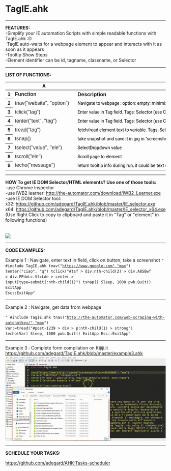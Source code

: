 # TagIE.ahk

***************
<b>FEATURES:</b></br>
-Simplify your IE automation Scripts with simple readable functions with TagIE.ahk :D </br>
-TagIE auto-waits for a webpage element to appear and interacts with it as soon as it appears</br>
-Tooltip Show Steps</br>
-Element identifier can be id, tagname, classname, or Selector 

******************
<b>LIST OF FUNCTIONS:</b>


<div class="ritz grid-container" dir="ltr"><table class="waffle" cellspacing="0" cellpadding="0"><thead><tr><th class="row-header freezebar-origin-ltr"></th><th id="0C0" style="width:186px" class="column-headers-background">A</th><th id="0C1" style="width:989px" class="column-headers-background">B</th></tr></thead><tbody><tr style='height:20px;'><th id="0R0" style="height: 20px;" class="row-headers-background"><div class="row-header-wrapper" style="line-height: 20px;">1</div></th><td class="s0" dir="ltr"><span style="font-size:12pt;font-family:Arial;font-weight:bold;color:#24292e;">Function</span></td><td class="s1" dir="ltr"><span style="font-size:12pt;font-weight:bold;">Description</span></td></tr><tr style='height:20px;'><th id="0R1" style="height: 20px;" class="row-headers-background"><div class="row-header-wrapper" style="line-height: 20px;">2</div></th><td class="s2 softmerge" dir="ltr"><div class="softmerge-inner" style="width: 183px; left: -1px;"><span style="font-size:12pt;font-family:Arial;font-weight:400;color:#24292e;">tnav(&quot;website&quot;, &quot;option&quot;)   </span></div></td><td class="s3" dir="ltr"><span style="font-family:Roboto,Arial;font-weight:400;color:#000000;">Navigate to webpage ; option: empty: minimized; &quot;max&quot; : Maximized window</span></td></tr><tr style='height:20px;'><th id="0R2" style="height: 20px;" class="row-headers-background"><div class="row-header-wrapper" style="line-height: 20px;">3</div></th><td class="s2" dir="ltr"><span style="font-size:12pt;font-family:Arial;font-weight:400;color:#24292e;">tclick(&quot;tag&quot;)   </span></td><td class="s4 softmerge" dir="ltr"><div class="softmerge-inner" style="width: 1187px; left: -1px;"><span style="font-family:Roboto,Arial;font-weight:400;color:#000000;">Enter value in Tag field. Tags: Selector (use Chrome Inspector) or id, or name, or class. Insteat of double Quotes, use singlo quotes in Selector (ie &quot;input class=&#39;nameclass&#39;&quot;)</span></div></td></tr><tr style='height:20px;'><th id="0R3" style="height: 20px;" class="row-headers-background"><div class="row-header-wrapper" style="line-height: 20px;">4</div></th><td class="s2" dir="ltr"><span style="font-size:12pt;font-family:Arial;font-weight:400;color:#24292e;">tenter(&quot;text&quot;, &quot;tag&quot;)   </span></td><td class="s3" dir="ltr"><span style="font-family:Roboto,Arial;font-weight:400;color:#000000;">Enter value in Tag field. Tags: Selector (use Chrome Inspector) or id, or name, or class</span></td></tr><tr style='height:20px;'><th id="0R4" style="height: 20px;" class="row-headers-background"><div class="row-header-wrapper" style="line-height: 20px;">5</div></th><td class="s2" dir="ltr"><span style="font-size:12pt;font-family:Arial;font-weight:400;color:#24292e;">tread(&quot;tag&quot;)   </span></td><td class="s3" dir="ltr"><span style="font-family:Roboto,Arial;font-weight:400;color:#000000;">fetch/read element text to variable. Tags: Selector (use Chrome Inspector) or id, or name, or class. Insteat of double Quotes,</span></td></tr><tr style='height:20px;'><th id="0R5" style="height: 20px;" class="row-headers-background"><div class="row-header-wrapper" style="line-height: 20px;">6</div></th><td class="s2" dir="ltr"><span style="font-size:12pt;font-family:Arial;font-weight:400;color:#24292e;">tsnap()   </span></td><td class="s3" dir="ltr"><span style="font-family:Roboto,Arial;font-weight:400;color:#000000;">take snapshot and save it in jpg in &quot;screenshot folder&quot; (require Irfanview)&quot;</span></td></tr><tr style='height:20px;'><th id="0R6" style="height: 20px;" class="row-headers-background"><div class="row-header-wrapper" style="line-height: 20px;">7</div></th><td class="s2" dir="ltr"><span style="font-size:12pt;font-family:Arial;font-weight:400;color:#24292e;">tselect(&quot;value&quot;, &quot;ele&quot;)  </span></td><td class="s3" dir="ltr"><span style="font-family:Roboto,Arial;font-weight:400;color:#000000;">SelectDropdown value</span></td></tr><tr style='height:20px;'><th id="0R7" style="height: 20px;" class="row-headers-background"><div class="row-header-wrapper" style="line-height: 20px;">8</div></th><td class="s2" dir="ltr"><span style="font-size:12pt;font-family:Arial;font-weight:400;color:#24292e;">tscroll(&quot;ele&quot;)  </span></td><td class="s3" dir="ltr"><span style="font-family:Roboto,Arial;font-weight:400;color:#000000;">Scroll page to element</span></td></tr><tr style='height:20px;'><th id="0R8" style="height: 20px;" class="row-headers-background"><div class="row-header-wrapper" style="line-height: 20px;">9</div></th><td class="s2" dir="ltr"><span style="font-size:12pt;font-family:Arial;font-weight:400;color:#24292e;">techo(&quot;message&quot;)  </span></td><td class="s3" dir="ltr"><span style="font-family:Roboto,Arial;font-weight:400;color:#000000;">return tooltip info during run, it could be text (&quot;text&quot;)o variable (Var)</span></td></tr></tbody></table></div>

*****************

<b>HOW To get IE DOM Selector/HTML elements? Use one of those tools:</b></br>
-use Chrome Inspector </br>
-use iWB2 learner: http://the-automator.com/download/iWB2_Learner.exe </br>
-use IE DOM Selector tool: </br>
x32: https://github.com/adegard/TagIE.ahk/blob/master/IE_selector.exe </br>
x64: https://github.com/adegard/TagIE.ahk/blob/master/IE_selector_x64.exe </br>
(Use Right Click to copy to clipboard and paste it in "Tag" or "element" in following functions)</br>

</br>
<img src="https://raw.githubusercontent.com/adegard/TagIE.ahk/master/GetSelectorsTags.gif"  align="center">

******************
<b>CODE EXAMPLES:</b>

Example 1 : Navigate, enter text in field, click on button, take a screenshot
<code>"
#include TagIE.ahk
tnav("https://www.google.com","max")
tenter("ciao", "q")
tclick("#tsf > div:nth-child(2) > div.A8SBwf > div.FPdoLc.VlcLAe > center > input[type=submit]:nth-child(1)")
tsnap() 
Sleep, 1000
pwb.Quit()
ExitApp
Esc::ExitApp"
</code>

******************
Example 2 : Navigate, get data from webpage

<code>"
#include TagIE.ahk
tnav("http://the-automator.com/web-scraping-with-autohotkey/","max")
Var:=tread("#post-1239 > div > p:nth-child(1) > strong")
techo(Var)
Sleep, 1000
pwb.Quit()
ExitApp
Esc::ExitApp"
</code>
  
******************
Example 3 : Complete form compilation on Kijiji.it
https://github.com/adegard/TagIE.ahk/blob/master/example3.ahk
</br>
<img src="https://raw.githubusercontent.com/adegard/TagIE.ahk/master/TagIEexample.gif"  align="center">

******************
<b>SCHEDULE YOUR TASKS:</b>

https://github.com/adegard/AHK-Tasks-scheduler



